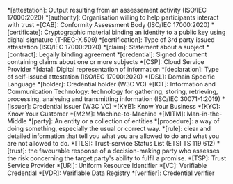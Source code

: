 
*[attestation]: Output resulting from an assessement activity (ISO/IEC 17000:2020)
*[authority]: Organisation willing to help participants interact with trust
*[CAB]: Conformity Assessment Body (ISO/IEC 17000:2020)
*[certificate]: Cryptographic material binding an identity to a public key using digital signature (T-REC-X.509)
*[certification]: Type of 3rd party issued attestation (ISO/IEC 17000:2020)
*[claim]: Statement about a subject
*[contract]: Legally binding agreement
*[credential]: Signed document containing claims about one or more subjects
*[CSP]: Cloud Service Provider
*[data]: Digital representation of information
*[declaration]: Type of self-issued attestation (ISO/IEC 17000:2020)
*[DSL]: Domain Specific Language
*[holder]: Credential holder (W3C VC)
*[ICT]: Information and Communication Technology: technology for gathering, storing, retrieving, processing, analysing and transmitting information (ISO/IEC 30071-1:2019)
*[issuer]: Credential issuer (W3C VC)
*[KYB]: Know Your Business
*[KYC]: Know Your Customer
*[M2M]: Machine-to-Machine
*[MITM]: Man-in-the-Middle
*[party]: An entity or a collection of entities
*[procedure]: a way of doing something, especially the usual or correct way.
*[rule]: clear and detailed information that tell you what you are allowed to do and what you are not allowed to do.
*[TLS]: Trust-service Status List (ETSI TS 119 612)
*[trust]: the favourable response of a decision-making party who assesses the risk concerning the target party's ability to fulfil a promise.
*[TSP]: Trust Service Provider
*[URI]: Uniform Resource Identifier
*[VC]: Verifiable Credential
*[VDR]: Verifiable Data Registry
*[verifier]: Credential verifier
